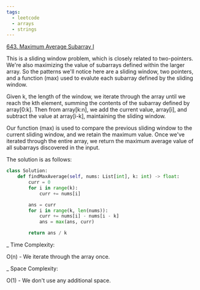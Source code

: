 ```yaml
---
tags:
  - leetcode
  - arrays
  - strings
---
```


<a href="https://leetcode.com/problems/maximum-average-subarray-i/">
643. Maximum Average Subarray I</a>

This is a sliding window problem, which is closely related to two-pointers.
We're also maximizing the value of subarrays defined within the larger array. So
the patterns we'll notice here are a sliding window, two pointers, and a
function (max) used to evalute each subarray defined by the sliding window.

Given k, the length of the window, we iterate through the array until we reach
the kth element, summing the contents of the subarray defined by array[0:k].
Then from array[k:n], we add the current value, array[i], and subtract the value
at array[i-k], maintaining the sliding window.

Our function (max) is used to compare the previous sliding window to the current
sliding window, and we retain the maximum value. Once we've iterated through the
entire array, we return the maximum average value of all subarrays discovered in
the input.

The solution is as follows:

```python
class Solution:
    def findMaxAverage(self, nums: List[int], k: int) -> float:
        curr = 0
        for i in range(k):
            curr += nums[i]

        ans = curr
        for i in range(k, len(nums)):
            curr += nums[i] - nums[i - k]
            ans = max(ans, curr)

        return ans / k
```

\_ Time Complexity:

O(n) - We iterate through the array once.

\_ Space Complexity:

O(1) - We don't use any additional space.
